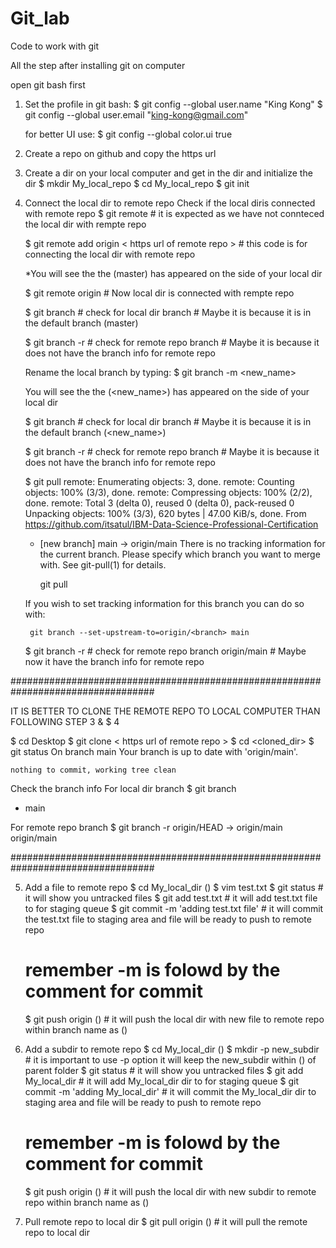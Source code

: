 # Git_lab
Code to work with git

All the step after installing git on computer

open git bash first

1. Set the profile in git bash:
    $ git config --global user.name "King Kong"
    $ git config --global user.email "king-kong@gmail.com"
    
    for better UI use:
    $ git config --global color.ui true
    
2. Create a repo on github and copy the https url

3. Create a dir on your local computer and get in the dir and initialize the dir
    $ mkdir My_local_repo
    $ cd My_local_repo
    $ git init
    
4. Connect the local dir to remote repo
    Check if the local diris connected with remote repo
    $ git remote
    <blank responce> # it is expected as we have not connteced the local dir with rempte repo
  
    $ git remote add origin < https url of remote repo > # this code is for connecting the local dir with remote repo
    
    *You will see the the (master) has appeared on the side of your local dir
    
    $ git remote
    origin  # Now local dir is connected with rempte repo
    
    $ git branch # check for local dir branch
    <blank responce> # Maybe it is because it is in the default branch (master)
  
    $ git branch -r # check for remote repo branch
    <blank responce> # Maybe it is because it does not have the branch info for remote repo
  
    Rename the local branch by typing:
    $ git branch -m <new_name>

    You will see the the (<new_name>) has appeared on the side of your local dir
    
    $ git branch # check for local dir branch
    <blank responce> # Maybe it is because it is in the default branch (<new_name>)
  
    $ git branch -r # check for remote repo branch
    <blank responce> # Maybe it is because it does not have the branch info for remote repo
  
    $ git pull
    remote: Enumerating objects: 3, done.
    remote: Counting objects: 100% (3/3), done.
    remote: Compressing objects: 100% (2/2), done.
    remote: Total 3 (delta 0), reused 0 (delta 0), pack-reused 0
    Unpacking objects: 100% (3/3), 620 bytes | 47.00 KiB/s, done.
    From https://github.com/itsatul/IBM-Data-Science-Professional-Certification
     * [new branch]      main       -> origin/main
    There is no tracking information for the current branch.
    Please specify which branch you want to merge with.
    See git-pull(1) for details.

        git pull <remote> <branch>

    If you wish to set tracking information for this branch you can do so with:

        git branch --set-upstream-to=origin/<branch> main
     
    $ git branch -r # check for remote repo branch
    origin/main # Maybe now it have the branch info for remote repo     
    
    
################################################################################## 

IT IS BETTER TO CLONE THE REMOTE REPO TO LOCAL COMPUTER THAN FOLLOWING STEP 3 & $ 4

  $ cd Desktop
  $ git clone < https url of remote repo >
  $ cd <cloned_dir>
  $ git status
    On branch main
    Your branch is up to date with 'origin/main'.

    nothing to commit, working tree clean
    
  Check the branch info 
  For local dir branch 
  $ git branch
  * main

  For remote repo branch 
  $ git branch -r
  origin/HEAD -> origin/main
  origin/main

##################################################################################

5. Add a file to remote repo
    $ cd My_local_dir (<local branch name>)
    $ vim test.txt
    $ git status # it will show you untracked files
    $ git add test.txt # it will add test.txt file to for staging queue
    $ git commit -m 'adding test.txt file' # it will commit the test.txt file to staging area and file will be ready to push to remote repo
    # remember -m is folowd by the comment for commit
    $ git push origin (<local branch name>) # it will push the local dir with new file to remote repo within branch name as (<local branch name>)
  
6. Add a subdir to remote repo
    $ cd My_local_dir (<local branch name>)
    $ mkdir -p new_subdir # it is important to use -p option it will keep the new_subdir within (<local branch name>) of parent folder
    $ git status # it will show you untracked files
    $ git add My_local_dir # it will add My_local_dir dir to for staging queue
    $ git commit -m 'adding My_local_dir' # it will commit the My_local_dir dir to staging area and file will be ready to push to remote repo
    # remember -m is folowd by the comment for commit
    $ git push origin (<local branch name>) # it will push the local dir with new subdir to remote repo within branch name as (<local branch name>)
  
7. Pull remote repo to local dir
    $ git pull origin (<local branch name>) # it will pull the remote repo to local dir 
      
